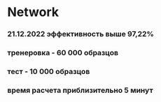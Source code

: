 # Network
### 21.12.2022 эффективность выше 97,22% 
### тренеровка - 60 000 образцов
### тест - 10 000 образцов
### время расчета приблизительно 5 минут
